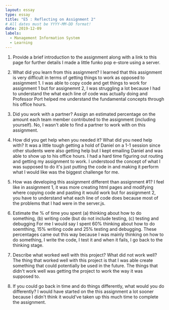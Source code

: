 ```yaml
---
layout: essay
type: essay
title: "E5 : Reflecting on Assignment 2"
# All dates must be YYYY-MM-DD format!
date: 2019-12-09
labels:
  - Management Information System
  - Learning
---
```






1. Provide a brief introduction to the assignment along with a link to this page for further details
I made a little funko pop e-store using a server. 

2. What did you learn from this assignment?
I learned that this assignment is very difficult in terms of getting things to work as opposed to assignment 1. I was able to copy code and get things to work for assignment 1 but for assignemnt 2, I was struggling a lot because I had to understand the what each line of code was actually doing and Professor Port helped me understand the fundamental concepts through his office hours. 

3. Did you work with a partner? Assign an estimated percentage on the amount each team member contributed to the assignment (including yourself).
No, I wasn't able to find a partner to work with on this assignment.  

4. How did you get help when you needed it? What did you need help with?
It was a little tough getting a hold of Daniel on a 1-1 session since other students were also getting help but I kept emailing Daniel and was able to show up to his office hours. I had a hard time figuring out routing and getting my assignment to work. I understood the concept of what I was supposed to do it's just putting the code in and making it perform what I would like was the biggest challenge for me. 

5. How was developing this assignment different than assignment #1?
I feel like in assignment 1, it was more creating html pages and modifying where copying code and pasting it would work but for assignment 2, you have to understand what each line of code does because most of the problems that I had were in the server.js. 

6. Estimate the % of time you spent (a) thinking about how to do something, (b) writing code (but do not include testing, (c) testing and debugging
For me I would say I spent 60% thinking about how to do soemthing, 15% writing code and 25% testing and debugging. These percentages came out this way because I was mainly thinking on how to do something, I write the code, I test it and when it fails, I go back to the thinking stage. 

7. Describe what worked well with this project? What did not work well?
The thing that worked well with this project is that I was able create something that could potentially be used in the future. The things that didn't work well was getting the project to work the way it was supposed to.

8. If you could go back in time and do things differently, what would you do differently?
I would have started on the this assignment a lot sooner because I didn't think it would've taken up this much time to complete the assignment. 
